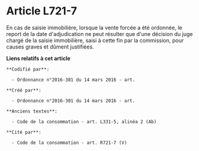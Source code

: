 # Article L721-7

En cas de saisie immobilière, lorsque la vente forcée a été ordonnée, le report de la date d'adjudication ne peut résulter
que d'une décision du juge chargé de la saisie immobilière, saisi à cette fin par la commission, pour causes graves et dûment
justifiées.

**Liens relatifs à cet article**

	**Codifié par**:

	  - Ordonnance n°2016-301 du 14 mars 2016 - art.

	**Créé par**:

	  - Ordonnance n°2016-301 du 14 mars 2016 - art.

	**Anciens textes**:

	  - Code de la consommation - art. L331-5, alinéa 2 (Ab)

	**Cité par**:

	  - Code de la consommation - art. R721-7 (V)
